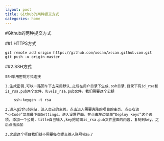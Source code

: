 ```yaml
---
layout: post
title: Github的两种提交方式
categories: home
---
```


#Github的两种提交方式

##1.HTTPS方式
    
    git remote add origin https://github.com/xscan/xscan.github.com.git
    git push -u origin master

##2.SSH方式
    
    SSH采用密钥方式连接

    1.生成密钥,可以一路回车下去采用默认,之后在用户目录下生成.ssh目录.目录下有id_rsa和is_rsa.pub两个文件，打开is_rsa.pub文件。我们需要这个公钥

        ssh-keygen -t rsa 

    2.进入github网站，进入自己的主页。点击进入需要克隆的项目的主页，点击右边 “<>Code”菜单最下面Settings。进入设置界面。在点击左边菜单“Deploy keys”这个选项。添加一个公钥，title自己输入,key把前面is_rsa.pub文件里面的内容，复制到key。之后点击添加

    3.之后这个项目我们就不需要每次提交输入账号密码了



